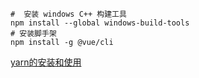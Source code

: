 ```shell
#  安装 windows C++ 构建工具
npm install --global windows-build-tools
# 安装脚手架 
npm install -g @vue/cli
```

[yarn的安装和使用](https://blog.csdn.net/yw00yw/article/details/81354533)